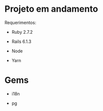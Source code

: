 # Projeto em andamento

Requerimentos:

* Ruby 2.7.2

* Rails 6.1.3

* Node

* Yarn

# Gems

* i18n

* pg